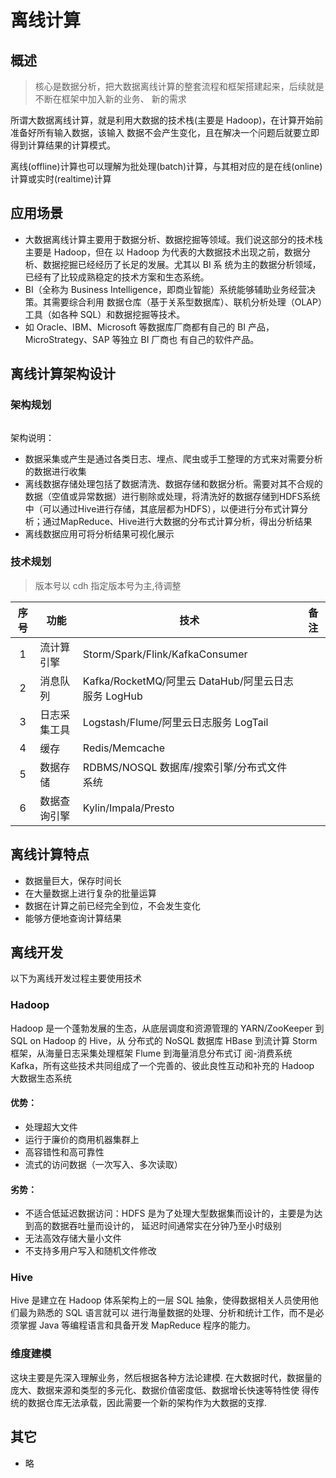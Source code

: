 # 离线计算

## 概述

> 核心是数据分析，把大数据离线计算的整套流程和框架搭建起来，后续就是不断在框架中加入新的业务、
> 新的需求

所谓大数据离线计算，就是利用大数据的技术栈(主要是 Hadoop)，在计算开始前准备好所有输入数据，该输入
数据不会产生变化，且在解决一个问题后就要立即得到计算结果的计算模式。

离线(offline)计算也可以理解为批处理(batch)计算，与其相对应的是在线(online)计算或实时(realtime)计算

## 应用场景

- 大数据离线计算主要用于数据分析、数据挖掘等领域。我们说这部分的技术栈主要是 Hadoop，但在
  以 Hadoop 为代表的大数据技术出现之前，数据分析、数据挖掘已经经历了长足的发展。尤其以 BI 系
  统为主的数据分析领域，已经有了比较成熟稳定的技术方案和生态系统。
- BI（全称为 Business Intelligence，即商业智能）系统能够辅助业务经营决策。其需要综合利用
  数据仓库（基于关系型数据库）、联机分析处理（OLAP）工具（如各种 SQL）和数据挖掘等技术。
- 如 Oracle、IBM、Microsoft 等数据库厂商都有自己的 BI 产品，MicroStrategy、SAP 等独立 BI 厂商也
  有自己的软件产品。

## 离线计算架构设计

### 架构规划

<img :src="$withBase('/data/offline_computer.png')">

架构说明：
- 数据采集或产生是通过各类日志、埋点、爬虫或手工整理的方式来对需要分析的数据进行收集
- 离线数据存储处理包括了数据清洗、数据存储和数据分析。需要对其不合规的数据（空值或异常数据）进行剔除或处理，将清洗好的数据存储到HDFS系统中（可以通过Hive进行存储，其底层都为HDFS），以便进行分布式计算分析；通过MapReduce、Hive进行大数据的分布式计算分析，得出分析结果
- 离线数据应用可将分析结果可视化展示

### 技术规划

> 版本号以 cdh 指定版本号为主,待调整

| 序号 | 功能         | 技术                                                | 备注 |
| :--: | ------------ | --------------------------------------------------- | ---- |
|  1   | 流计算引擎   | Storm/Spark/Flink/KafkaConsumer                     |      |
|  2   | 消息队列     | Kafka/RocketMQ/阿里云 DataHub/阿里云日志服务 LogHub |      |
|  3   | 日志采集工具 | Logstash/Flume/阿里云日志服务 LogTail               |      |
|  4   | 缓存         | Redis/Memcache                                      |      |
|  5   | 数据存储     | RDBMS/NOSQL 数据库/搜索引擎/分布式文件系统          |      |
|  6   | 数据查询引擎 | Kylin/Impala/Presto                                 |      |

## 离线计算特点

- 数据量巨大，保存时间长
- 在大量数据上进行复杂的批量运算
- 数据在计算之前已经完全到位，不会发生变化
- 能够方便地查询计算结果

## 离线开发

以下为离线开发过程主要使用技术

### Hadoop

Hadoop 是一个蓬勃发展的生态，从底层调度和资源管理的 YARN/ZooKeeper 到 SQL on Hadoop 的 Hive，从
分布式的 NoSQL 数据库 HBase 到流计算 Storm 框架，从海量日志采集处理框架 Flume 到海量消息分布式订
阅-消费系统 Kafka，所有这些技术共同组成了一个完善的、彼此良性互动和补充的 Hadoop 大数据生态系统

#### 优势：

- 处理超大文件
- 运行于廉价的商用机器集群上
- 高容错性和高可靠性
- 流式的访问数据（一次写入、多次读取）

#### 劣势：

- 不适合低延迟数据访问：HDFS 是为了处理大型数据集而设计的，主要是为达到高的数据吞吐量而设计的，
  延迟时间通常实在分钟乃至小时级别
- 无法高效存储大量小文件
- 不支持多用户写入和随机文件修改

### Hive

Hive 是建立在 Hadoop 体系架构上的一层 SQL 抽象，使得数据相关人员使用他们最为熟悉的 SQL 语言就可以
进行海量数据的处理、分析和统计工作，而不是必须掌握 Java 等编程语言和具备开发 MapReduce 程序的能力。

### 维度建模

这块主要是先深入理解业务，然后根据各种方法论建模.
在大数据时代，数据量的庞大、数据来源和类型的多元化、数据价值密度低、数据增长快速等特性使
得传统的数据仓库无法承载，因此需要一个新的架构作为大数据的支撑.

## 其它

- 略
